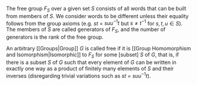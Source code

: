 The free group $F_S$ over a given set $S$ consists of all words that can be built from members of $S$.
We consider words to be different unless their equality follows from the group axioms (e.g. $st$ = $suu^{−1}t$ but $s \neq t^{-1}$ for $s,t,u\in S$). The members of $S$ are called generators of $F_S$, and the number of generators is the rank of the free group. 

An arbitrary [[Groups|Group]] $G$ is called free if it is [[Group Homomorphism and Isomorphism|Isomorphic]] to $F_S$ for some [subset] $S$ of $G$, that is, if there is a subset $S$ of $G$ such that every element of $G$ can be written in exactly one way as a product of finitely many elements of $S$ and their inverses (disregarding trivial variations such as $st$ = $suu^{-1}t$).
